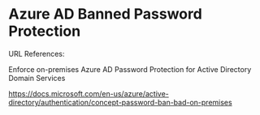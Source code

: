 # Azure AD Banned Password Protection

URL References:

Enforce on-premises Azure AD Password Protection for Active Directory Domain Services

https://docs.microsoft.com/en-us/azure/active-directory/authentication/concept-password-ban-bad-on-premises

